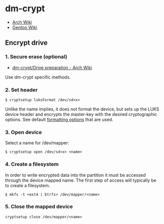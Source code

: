 # dm-crypt

- [Arch Wiki](https://wiki.archlinux.org/title/Dm-crypt)
- [Gentoo Wiki](https://wiki.gentoo.org/wiki/Dm-crypt)

## Encrypt drive

### 1. Secure erase (optional)

- [dm-crypt/Drive preparation - Arch Wiki](https://wiki.archlinux.org/index.php/Dm-crypt/Drive_preparation)

Use dm-crypt specific methods.

### 2. Set header

```console
$ cryptsetup luksFormat /dev/sd<x>
```

Unlike the name implies, it does not format the device, but sets up the LUKS device header and encrypts the master-key
with the desired cryptographic options. See default [formatting
options](https://wiki.archlinux.org/index.php/dm-crypt/Device_encryption#Encryption_options_with_dm-crypt) that are
used.

### 3. Open device

Select a name for /dev/mapper:

```console
$ cryptsetup open /dev/sd<x> <name>
```

### 4. Create a filesystem

In order to write encrypted data into the partition it must be accessed through the device mapped name. The first step
of access will typically be to create a filesystem.

```console
$ mkfs -t <ext4 | btrfs> /dev/mapper/<name>
```

### 5. Close the mapped device

```console
cryptsetup close /dev/mapper/<name>
```
